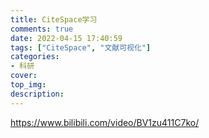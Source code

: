```yaml
---
title: CiteSpace学习
comments: true
date: 2022-04-15 17:40:59
tags: ["CiteSpace", "文献可视化"]
categories:
- 科研
cover:
top_img:
description:
---
```




https://www.bilibili.com/video/BV1zu411C7ko/


